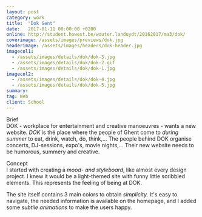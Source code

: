 ```yaml
---
layout: post
category: work
title:  "Dok Gent"
date:   2017-01-11 00:00:00 +0200
online: http://student.howest.be/wouter.landuydt/20162017/ma3/dok/
coverimage: /assets/images/previews/dok.jpg
headerimage: /assets/images/headers/dok-header.jpg
imagecol1:
  - /assets/images/details/dok/dok-3.jpg
  - /assets/images/details/dok/dok-2.gif
  - /assets/images/details/dok/dok-1.jpg
imagecol2:
  - /assets/images/details/dok/dok-4.jpg
  - /assets/images/details/dok/dok-5.jpg
summary:
tag: Web
client: School
---
```


<span class="post-content-text-subtitle" >Brief</span><br/>
DOK - workplace for entertainment and creative manoeuvres - wants a new website. *DOK* is thé place where the people of Ghent come to *during summer* to eat, drink, watch, do, think,... The people behind DOK organise concerts, DJ-sessions, expo's, movie nights,... Their new website needs to be humorous, summery and creative.

<span class="post-content-text-subtitle" >Concept</span><br/>
I started with creating a *mood- and styleboard*, like almost every design project. I knew it would be a light-themed site with funny little scribbled elements. This represents the feeling of being at DOK.

The site itself contains 3 main colors to obtain *simplicity*. It's easy to navigate, the needed information is available on the homepage, and I added some *subtile animations* to make the users happy.

